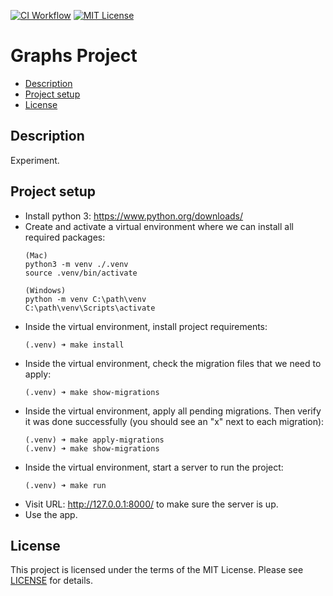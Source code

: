 [![CI Workflow](https://github.com/ariannasg/graphs-project/workflows/CI%20Workflow/badge.svg)](https://github.com/ariannasg/graphs-project/actions?query=workflow%3A%22CI+Workflow%22)
[![MIT License](https://img.shields.io/badge/License-MIT-green.svg)](LICENSE.md)

# Graphs Project

* [Description](#description)
* [Project setup](#project-setup)
* [License](#license)

## Description
Experiment.

## Project setup
- Install python 3: https://www.python.org/downloads/
- Create and activate a virtual environment where we can install all required packages:
    ```
    (Mac)
    python3 -m venv ./.venv
    source .venv/bin/activate
    ```
    ```
    (Windows)
    python -m venv C:\path\venv
    C:\path\venv\Scripts\activate
    ```
- Inside the virtual environment, install project requirements:
    ```
    (.venv) ➜ make install
    ```
- Inside the virtual environment, check the migration files that we need to apply:
    ```
    (.venv) ➜ make show-migrations
    ```
- Inside the virtual environment, apply all pending migrations. 
  Then verify it was done successfully (you should see an "x" next to each migration):
    ```
    (.venv) ➜ make apply-migrations
    (.venv) ➜ make show-migrations
    ```
- Inside the virtual environment, start a server to run the project:
    ```
    (.venv) ➜ make run
    ```
- Visit URL: http://127.0.0.1:8000/ to make sure the server is up.
- Use the app.

## License
This project is licensed under the terms of the MIT License.
Please see [LICENSE](LICENSE.md) for details.
